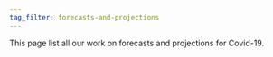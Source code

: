 ```yaml
---
tag_filter: forecasts-and-projections
---
```


This page list all our work on forecasts and projections for Covid-19.
